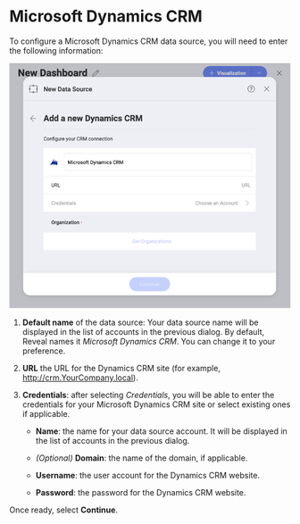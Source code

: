# Microsoft Dynamics CRM

To configure a Microsoft Dynamics CRM data source, you will need to
enter the following information:

<img src="images/EnterMicrosoftDynamicsCRM_All.png" alt="EnterMicrosoftDynamicsCRM\_All" class="responsive-img"/>

1.  **Default name** of the data source: Your data source name will be displayed in the list of accounts in the previous dialog. By default, Reveal names it *Microsoft Dynamics CRM*. You can change it to your preference.

2.  **URL** the URL for the Dynamics CRM site (for example,
    <http://crm.YourCompany.local>).

3.  **Credentials**: after selecting *Credentials*, you will be able to
    enter the credentials for your Microsoft Dynamics CRM site or select
    existing ones if applicable.

      - **Name**: the name for your data source account. It will be
        displayed in the list of accounts in the previous dialog.

      - *(Optional)* **Domain**: the name of the domain, if applicable.

      - **Username**: the user account for the Dynamics CRM website.

      - **Password**: the password for the Dynamics CRM website.

Once ready, select **Continue**.
